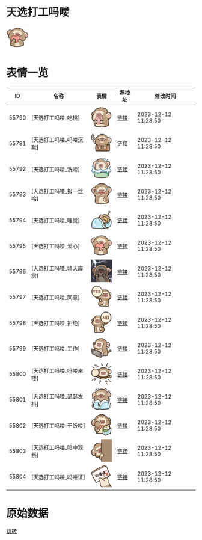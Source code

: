 # 天选打工吗喽

<img src="./cover.png" height="60" alt="cover" />

# 表情一览

|ID|名称|表情|源地址|修改时间|
|----|----|----|----|----|
|55790|[天选打工吗喽_吃桃]|<img src="./pic/055790_%5B天选打工吗喽_吃桃%5D.png" height="60" alt="吃桃"/>|[链接](https://i0.hdslb.com/bfs/garb/206bc4efb168dde41d939fc97821cd1513935489.png)|2023-12-12 11:28:50|
|55791|[天选打工吗喽_吗喽沉默]|<img src="./pic/055791_%5B天选打工吗喽_吗喽沉默%5D.png" height="60" alt="吗喽沉默"/>|[链接](https://i0.hdslb.com/bfs/garb/bb6d81c67926b7ca0686db1e72661556a751be97.png)|2023-12-12 11:28:50|
|55792|[天选打工吗喽_洗喽]|<img src="./pic/055792_%5B天选打工吗喽_洗喽%5D.png" height="60" alt="洗喽"/>|[链接](https://i0.hdslb.com/bfs/garb/617bb732403611e0fb9cc6945485801549b10060.png)|2023-12-12 11:28:50|
|55793|[天选打工吗喽_报一丝哈]|<img src="./pic/055793_%5B天选打工吗喽_报一丝哈%5D.png" height="60" alt="报一丝哈"/>|[链接](https://i0.hdslb.com/bfs/garb/84da5990242a64c009f87742602be335e952d88d.png)|2023-12-12 11:28:50|
|55794|[天选打工吗喽_睡觉]|<img src="./pic/055794_%5B天选打工吗喽_睡觉%5D.png" height="60" alt="睡觉"/>|[链接](https://i0.hdslb.com/bfs/garb/9000d840d7c23cf578761a0d6aed48e1924740eb.png)|2023-12-12 11:28:50|
|55795|[天选打工吗喽_爱心]|<img src="./pic/055795_%5B天选打工吗喽_爱心%5D.png" height="60" alt="爱心"/>|[链接](https://i0.hdslb.com/bfs/garb/7bdca5c722156514b86ce2056f614da067179dda.png)|2023-12-12 11:28:50|
|55796|[天选打工吗喽_晴天霹雳]|<img src="./pic/055796_%5B天选打工吗喽_晴天霹雳%5D.png" height="60" alt="晴天霹雳"/>|[链接](https://i0.hdslb.com/bfs/garb/2479aec8508004dcef42960cd4d53c94d97baadd.png)|2023-12-12 11:28:50|
|55797|[天选打工吗喽_同意]|<img src="./pic/055797_%5B天选打工吗喽_同意%5D.png" height="60" alt="同意"/>|[链接](https://i0.hdslb.com/bfs/garb/dca96d1b542a1055fffbdf50f0997ddf410e3e35.png)|2023-12-12 11:28:50|
|55798|[天选打工吗喽_拒绝]|<img src="./pic/055798_%5B天选打工吗喽_拒绝%5D.png" height="60" alt="拒绝"/>|[链接](https://i0.hdslb.com/bfs/garb/613c43381fdc9b8e5f375bff93444c6a1e9eff9d.png)|2023-12-12 11:28:50|
|55799|[天选打工吗喽_工作]|<img src="./pic/055799_%5B天选打工吗喽_工作%5D.png" height="60" alt="工作"/>|[链接](https://i0.hdslb.com/bfs/garb/efd39bc4b169cda1e415481a8d2e87160954e068.png)|2023-12-12 11:28:50|
|55800|[天选打工吗喽_吗喽来喽]|<img src="./pic/055800_%5B天选打工吗喽_吗喽来喽%5D.png" height="60" alt="吗喽来喽"/>|[链接](https://i0.hdslb.com/bfs/garb/3d26aa015153611ad1445f049527a8b778cab0f8.png)|2023-12-12 11:28:50|
|55801|[天选打工吗喽_瑟瑟发抖]|<img src="./pic/055801_%5B天选打工吗喽_瑟瑟发抖%5D.png" height="60" alt="瑟瑟发抖"/>|[链接](https://i0.hdslb.com/bfs/garb/02ca3b3df3a8009a62ec1e8b281d69904668aa41.png)|2023-12-12 11:28:50|
|55802|[天选打工吗喽_干饭喽]|<img src="./pic/055802_%5B天选打工吗喽_干饭喽%5D.png" height="60" alt="干饭喽"/>|[链接](https://i0.hdslb.com/bfs/garb/f2c463dc9d8ed5d1aaecb4f6ba7cbfaa63d4a240.png)|2023-12-12 11:28:50|
|55803|[天选打工吗喽_暗中观察]|<img src="./pic/055803_%5B天选打工吗喽_暗中观察%5D.png" height="60" alt="暗中观察"/>|[链接](https://i0.hdslb.com/bfs/garb/90f20c525f93259989c9213afa4d4371d795b1ef.png)|2023-12-12 11:28:50|
|55804|[天选打工吗喽_吗喽证]|<img src="./pic/055804_%5B天选打工吗喽_吗喽证%5D.png" height="60" alt="吗喽证"/>|[链接](https://i0.hdslb.com/bfs/garb/247842de1cf4b75667787953af7492c27488059c.png)|2023-12-12 11:28:50|

# 原始数据

[跳转](./raw.json)

